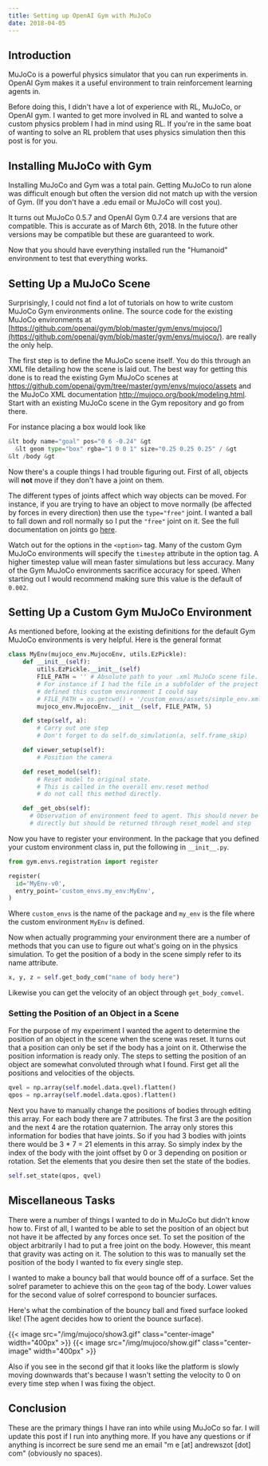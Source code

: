 ```yaml
---
title: Setting up OpenAI Gym with MuJoCo
date: 2018-04-05
---
```

## Introduction
MuJoCo is a powerful physics simulator that you can run experiments in. 
OpenAI Gym makes it a useful environment to train reinforcement learning agents
in.

Before doing this, I didn't have a lot of experience with RL, MuJoCo, or OpenAI gym. I
wanted to get more involved in RL and wanted to solve a custom physics problem
I had in mind using RL. If you're in the same boat of wanting to solve an RL problem
that uses physics simulation then this post is for you. 

## Installing MuJoCo with Gym

Installing MuJoCo and Gym was a total pain. Getting MuJoCo to run alone was
difficult enough but often the version did not match up with the version of
Gym. (If you don't have a .edu email or MuJoCo will cost you). 

It turns out MuJoCo 0.5.7 and OpenAI Gym 0.7.4 are versions that are compatible.
This is accurate as of March 6th, 2018. In the future other versions may be
compatible but these are guaranteed to work.

Now that you should have everything installed run the "Humanoid" environment to
test that everything works.

## Setting Up a MuJoCo Scene
Surprisingly, I could not find a lot of tutorials on how to write custom MuJoCo
Gym environments online. The source code for the existing MuJoCo environments at 
[https://github.com/openai/gym/blob/master/gym/envs/mujoco/](https://github.com/openai/gym/blob/master/gym/envs/mujoco/).
are really the only help. 

The first step is to define the MuJoCo scene itself. You do this through an XML
file detailing how the scene is laid out. The best way for getting this
done is to read the existing Gym MuJoCo scenes at 
https://github.com/openai/gym/tree/master/gym/envs/mujoco/assets
and the MuJoCo XML documentation 
http://mujoco.org/book/modeling.html.
Start with an existing MuJoCo scene in the Gym repository and go from there.

For instance placing a box would look like 

```python
&lt body name="goal" pos="0 6 -0.24" &gt
  &lt geom type="box" rgba="1 0 0 1" size="0.25 0.25 0.25" / &gt
&lt /body &gt
```

Now there's a couple things I had trouble figuring out.
First of all, objects will <b>not</b> move if they don't have a joint on
them. 

The different types of joints affect which way objects can be moved. For
instance, if you are trying to have an object to move normally (be affected by
forces in every direction) then use the `type="free"` joint.
I wanted a ball to fall down and roll normally so I put the
`"free"` joint on it.
See the full documentation on joints go <a href="http://mujoco.org/book/modeling.html#joint">here</a>.

Watch out for the options in the `<option>` tag. Many of the
custom Gym MuJoCo environments will specify the `timestep` attribute
in the option tag. A higher timestep value will mean faster simulations but
less accuracy. Many of the Gym MuJoCo environments sacrifice accuracy for
speed. When starting out I would recommend making sure this value is the
default of `0.002`.

## Setting Up a Custom Gym MuJoCo Environment

As mentioned before, looking at the existing definitions for the default Gym MuJoCo
environments is very helpful. Here is the general format

```python
class MyEnv(mujoco_env.MujocoEnv, utils.EzPickle):
    def __init__(self):
        utils.EzPickle.__init__(self)
        FILE_PATH = '' # Absolute path to your .xml MuJoCo scene file.
        # For instance if I had the file in a subfolder of the project where I
        # defined this custom environment I could say 
        # FILE_PATH = os.getcwd() + '/custom_envs/assets/simple_env.xml'
        mujoco_env.MujocoEnv.__init__(self, FILE_PATH, 5)

    def step(self, a):
        # Carry out one step 
        # Don't forget to do self.do_simulation(a, self.frame_skip)

    def viewer_setup(self):
        # Position the camera

    def reset_model(self):
        # Reset model to original state. 
        # This is called in the overall env.reset method
        # do not call this method directly. 

    def _get_obs(self):
      # Observation of environment feed to agent. This should never be called
      # directly but should be returned through reset_model and step
```

Now you have to register your environment. In the package that you defined your
custom environment class in, put the following in `__init__.py`.

```python
from gym.envs.registration import register

register(
  id='MyEnv-v0',
  entry_point='custom_envs.my_env:MyEnv',
)
```

Where `custom_envs` is the name of the package and
`my_env` is the file where the custom environment `MyEnv`
is defined.

Now when actually programming your environment there are a number of methods
that you can use to figure out what's going on in the physics simulation. To
get the position of a body in the scene simply refer to its name attribute.

```python
x, y, z = self.get_body_com("name of body here")
```

Likewise you can get the velocity of an object through
`get_body_comvel`.

<h3>Setting the Position of an Object in a Scene</h3>
For the purpose of my experiment I wanted the agent to determine the position
of an object in the scene when the scene was reset. It turns out that a
position can only be set if the body has a joint on it. Otherwise the
position information is ready only. The steps to setting the position of an
object are somewhat convoluted through what I found. First get all the
positions and velocities of the objects.

```python
qvel = np.array(self.model.data.qvel).flatten()
qpos = np.array(self.model.data.qpos).flatten()
```

Next you have to manually change the positions of bodies through editing this
array. For each body there are 7 attributes. The first 3 are the position and
the next 4 are the rotation quaternion. The array only stores this information
for bodies that have joints. So if you had 3 bodies with joints there would be
3 * 7 = 21 elements in this array. So simply index by the index of the body
with
the joint offset by 0 or 3 depending on position or rotation. Set
the elements that you desire then set the state of the bodies. 

```python
self.set_state(qpos, qvel)
```

## Miscellaneous Tasks
There were a number of things I wanted to do in MuJoCo but didn't know how
to. First of all, I wanted to be able to set the position of an object but not
have it be affected by any forces once set. To set the position of the object arbitrarily
I had to put a free joint on the body. However, this meant that gravity was
acting on it. The solution to this was to manually set the position of the body I
wanted to fix every single step.

I wanted to make a bouncy ball that would bounce off of a surface. Set the
solref parameter to achieve this on the `geom` tag of the body.
Lower values for the second value of solref correspond to bouncier surfaces.

Here's what the combination of the bouncy ball and fixed surface looked like!
(The agent decides how to orient the bounce surface).

{{< image src="/img/mujoco/show3.gif" class="center-image" width="400px" >}}
{{< image src="/img/mujoco/show.gif" class="center-image" width="400px" >}}

Also if you see in the second gif that it looks like the platform is slowly
moving downwards that's because I wasn't setting the velocity to 0 on every time
step when I was fixing the object.


## Conclusion
These are the primary things I have ran into while using MuJoCo so far. I will
update this post if I run into anything more. If you
have any questions or if anything is incorrect be sure send me an email "m e [at] andrewszot [dot] com"
(obviously no spaces).


